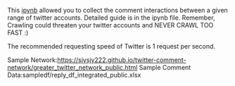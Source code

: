 This [ipynb](https://github.com/sjysjy222/twitter-comment-network/blob/main/tweet_crawler_v2_release.ipynb) allowed you to collect the comment interactions between a given range of twitter accounts.
Detailed guide is in the ipynb file.
Remember, Crawling could threaten your twitter accounts and NEVER CRAWL TOO FAST :)

The recommended requesting speed of Twitter is 1 request per second.

Sample Network:https://sjysjy222.github.io/twitter-comment-network/greater_twitter_network_public.html
Sample Comment Data:sampledf/reply_df_integrated_public.xlsx
